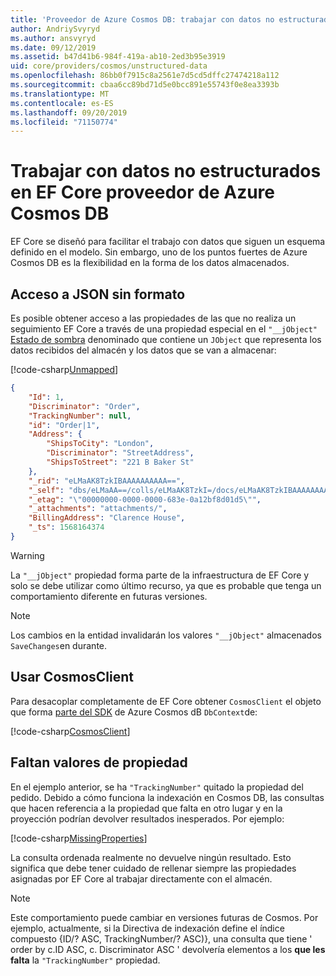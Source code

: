 ```yaml
---
title: 'Proveedor de Azure Cosmos DB: trabajar con datos no estructurados EF Core'
author: AndriySvyryd
ms.author: ansvyryd
ms.date: 09/12/2019
ms.assetid: b47d41b6-984f-419a-ab10-2ed3b95e3919
uid: core/providers/cosmos/unstructured-data
ms.openlocfilehash: 86bb0f7915c8a2561e7d5cd5dffc27474218a112
ms.sourcegitcommit: cbaa6cc89bd71d5e0bcc891e55743f0e8ea3393b
ms.translationtype: MT
ms.contentlocale: es-ES
ms.lasthandoff: 09/20/2019
ms.locfileid: "71150774"
---
```

# <a name="working-with-unstructured-data-in-ef-core-azure-cosmos-db-provider"></a>Trabajar con datos no estructurados en EF Core proveedor de Azure Cosmos DB

EF Core se diseñó para facilitar el trabajo con datos que siguen un esquema definido en el modelo. Sin embargo, uno de los puntos fuertes de Azure Cosmos DB es la flexibilidad en la forma de los datos almacenados.

## <a name="accessing-the-raw-json"></a>Acceso a JSON sin formato

Es posible obtener acceso a las propiedades de las que no realiza un seguimiento EF Core a través de una propiedad especial en el `"__jObject"` [Estado de sombra](../../modeling/shadow-properties.md) denominado que contiene un `JObject` que representa los datos recibidos del almacén y los datos que se van a almacenar:

[!code-csharp[Unmapped](../../../../samples/core/Cosmos/UnstructuredData/Sample.cs?highlight=21-23&name=Unmapped)]

``` json
{
    "Id": 1,
    "Discriminator": "Order",
    "TrackingNumber": null,
    "id": "Order|1",
    "Address": {
        "ShipsToCity": "London",
        "Discriminator": "StreetAddress",
        "ShipsToStreet": "221 B Baker St"
    },
    "_rid": "eLMaAK8TzkIBAAAAAAAAAA==",
    "_self": "dbs/eLMaAA==/colls/eLMaAK8TzkI=/docs/eLMaAK8TzkIBAAAAAAAAAA==/",
    "_etag": "\"00000000-0000-0000-683e-0a12bf8d01d5\"",
    "_attachments": "attachments/",
    "BillingAddress": "Clarence House",
    "_ts": 1568164374
}
```

> [!WARNING]
> La `"__jObject"` propiedad forma parte de la infraestructura de EF Core y solo se debe utilizar como último recurso, ya que es probable que tenga un comportamiento diferente en futuras versiones.

> [!NOTE]
> Los cambios en la entidad invalidarán los valores `"__jObject"` almacenados `SaveChanges`en durante.

## <a name="using-cosmosclient"></a>Usar CosmosClient

Para desacoplar completamente de EF Core obtener `CosmosClient` el objeto que forma [parte del SDK](https://docs.microsoft.com/en-us/azure/cosmos-db/sql-api-get-started) de Azure Cosmos dB `DbContext`de:

[!code-csharp[CosmosClient](../../../../samples/core/Cosmos/UnstructuredData/Sample.cs?highlight=3&name=CosmosClient)]

## <a name="missing-property-values"></a>Faltan valores de propiedad

En el ejemplo anterior, se ha `"TrackingNumber"` quitado la propiedad del pedido. Debido a cómo funciona la indexación en Cosmos DB, las consultas que hacen referencia a la propiedad que falta en otro lugar y en la proyección podrían devolver resultados inesperados. Por ejemplo:

[!code-csharp[MissingProperties](../../../../samples/core/Cosmos/UnstructuredData/Sample.cs?name=MissingProperties)]

La consulta ordenada realmente no devuelve ningún resultado. Esto significa que debe tener cuidado de rellenar siempre las propiedades asignadas por EF Core al trabajar directamente con el almacén.

> [!NOTE]
> Este comportamiento puede cambiar en versiones futuras de Cosmos. Por ejemplo, actualmente, si la Directiva de indexación define el índice compuesto {ID/? ASC, TrackingNumber/? ASC)}, una consulta que tiene ' order by c.ID ASC, c. Discriminator ASC ' devolvería elementos a los __que les falta__ la `"TrackingNumber"` propiedad.